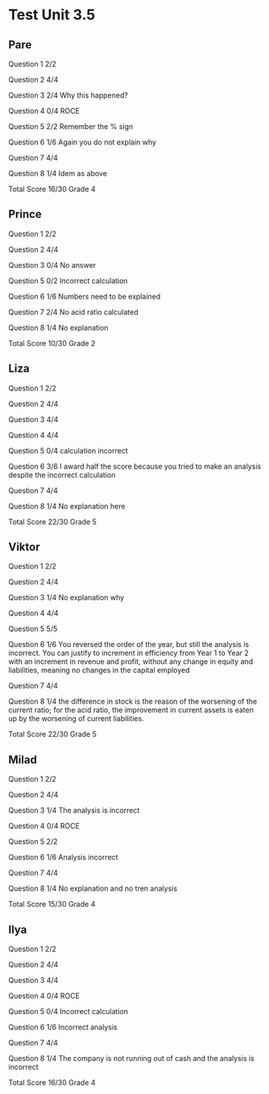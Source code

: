 # Test Unit 3.5

## Pare

Question 1      2/2

Question 2      4/4

Question 3      2/4
                Why this happened?

Question 4      0/4
                ROCE

Question 5      2/2
                Remember the % sign

Question 6      1/6
                Again you do not explain why

Question 7      4/4

Question 8      1/4
                Idem as above

Total Score     16/30 Grade 4

## Prince

Question 1      2/2

Question 2      4/4

Question 3      0/4
                No answer

Question 5      0/2
                Incorrect calculation

Question 6      1/6
                Numbers need to be explained

Question 7      2/4
                No acid ratio calculated

Question 8      1/4
                No explanation

Total Score     10/30 Grade 2


## Liza

Question 1      2/2

Question 2      4/4

Question 3      4/4

Question 4      4/4

Question 5      0/4
                calculation incorrect

Question 6      3/6
                I award half the score because you tried to make
                an analysis despite the incorrect calculation

Question 7      4/4

Question 8      1/4
                No explanation here

Total Score     22/30 Grade 5

## Viktor

Question 1      2/2

Question 2      4/4

Question 3      1/4
                No explanation why

Question 4      4/4

Question 5      5/5

Question 6      1/6
                You reversed the order of the year, but still the analysis
                is incorrect. You can justify to increment in efficiency
                from Year 1 to Year 2 with an increment in revenue and profit,
                without any change in equity and liabilities, meaning no
                changes in the capital employed

Question 7      4/4

Question 8      1/4
                the difference in stock is the reason of the worsening of 
                the current ratio; for the acid ratio, the improvement
                in current assets is eaten up by the worsening of current
                liabilities.

Total Score     22/30 Grade 5 

## Milad

Question 1      2/2

Question 2      4/4

Question 3      1/4
                The analysis is incorrect

Question 4      0/4
                ROCE

Question 5      2/2

Question 6      1/6
                Analysis incorrect

Question 7      4/4

Question 8      1/4
                No explanation and no tren analysis

Total Score     15/30 Grade 4

## Ilya

Question 1      2/2

Question 2      4/4

Question 3      4/4

Question 4      0/4
                ROCE

Question 5      0/4
                Incorrect calculation

Question 6      1/6
                Incorrect analysis

Question 7      4/4

Question 8      1/4
                The company is not running out of cash and the analysis
                is incorrect

Total Score     16/30 Grade 4
